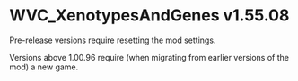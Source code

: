 # WVC_XenotypesAndGenes v1.55.08
 
Pre-release versions require resetting the mod settings.

Versions above 1.00.96 require (when migrating from earlier versions of the mod) a new game.